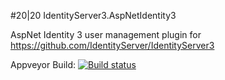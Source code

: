#20|20 IdentityServer3.AspNetIdentity3

AspNet Identity 3 user management plugin for https://github.com/IdentityServer/IdentityServer3

Appveyor Build: [![Build status](https://ci.appveyor.com/api/projects/status/ke4calvrfpuehri2/branch/master?svg=true)](https://ci.appveyor.com/project/2020IP/twentytwenty-identityserver3-aspnetidentity3)